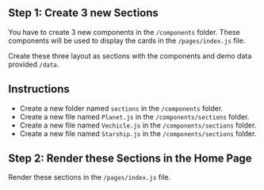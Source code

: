 


## Step 1: Create 3 new Sections

You have to create 3 new components in the `/components` folder. These components will be used to display the cards in the `/pages/index.js` file.

Create these three layout as sections with the components and demo data provided   `/data`.


## Instructions

- Create a new folder named `sections` in the `/components` folder.
- Create a new file named `Planet.js` in the `/components/sections` folder.
- Create a new file named `Vechicle.js` in the `/components/sections` folder.
- Create a new file named `Starship.js` in the `/components/sections` folder.

## Step 2: Render these Sections in the Home Page

Render these sections in the `/pages/index.js` file.




